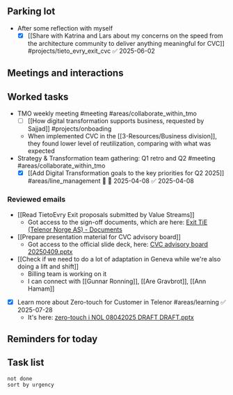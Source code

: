 ## Parking lot
* After some reflection with myself
	* [x] [[Share with Katrina and Lars about my concerns on the speed from the architecture community to deliver anything meaningful for CVC]] #projects/tieto_evry_exit_cvc ✅ 2025-06-02
## Meetings and interactions

## Worked tasks
* TMO weekly meeting #meeting  #areas/collaborate_within_tmo  
	* [ ] [[How digital transformation supports business, requested by Sajjad]] #projects/onboading
	* When implemented CVC in the [[3-Resources/Business division]], they found lower level of reutilization, comparing with what was expected
* Strategy & Transformation team gathering: Q1 retro and Q2 #meeting  #areas/collaborate_within_tmo  
	* [x] [[Add Digital Transformation goals to the key priorities for Q2 2025]] #areas/line_management  🔺 📅 2025-04-08 ✅ 2025-04-08
### Reviewed emails
* [[Read TietoEvry Exit proposals submitted by Value Streams]]
	* Got access to the sign-off documents, which are here: [Exit TiE (Telenor Norge AS) - Documents](https://telenorgroup.sharepoint.com/sites/ExitTiETelenorNorgeAS/Shared%20Documents/Forms/AllItems.aspx?e=5%3A9d296644a8574f0e9fa7e7596b424746&sharingv2=true&fromShare=true&at=9&CID=101492a1%2De049%2Dc000%2D4f98%2D6812eb6214ba&cidOR=SPO&FolderCTID=0x0120008AA34A830E40684EB6E5FBDE61880E27&id=%2Fsites%2FExitTiETelenorNorgeAS%2FShared%20Documents%2FGeneral%2FEXIT%20TiE%202026%2FSign%2DOff%20documents)
* [[Prepare presentation material for CVC advisory board]]
	* Got access to the official slide deck, here: [CVC advisory board 20250409.pptx](https://telenorgroup.sharepoint.com/:p:/r/sites/WSCommonValueChainTelenorNorgeAS/_layouts/15/Doc.aspx?sourcedoc=%7BCE9A80E5-36BD-4C83-9FBA-855A58127644%7D&file=CVC%20advisory%20board%2020250409.pptx&wdLOR=c271F9A80-D844-471C-90BF-807E20AD2972&fromShare=true&action=edit&mobileredirect=true)
* [[Check if we need to do a lot of adaptation in Geneva while we're also doing a lift and shift]]
	* Billing team is working on it
	* I can connect with [[Gunnar Ronning]], [[Are Gravbrot]], [[Ann Hamam]]
* [x] Learn more about Zero-touch for Customer in Telenor #areas/learning ✅ 2025-07-28
	* It's here: [zero-touch i NOL 08042025 DRAFT DRAFT.pptx](https://telenorgroup.sharepoint.com/:p:/r/sites/WSCommonValueChainTelenorNorgeAS/_layouts/15/Doc.aspx?sourcedoc=%7BCBE8A8BA-7F0D-42EC-8A22-6FA26104C4D6%7D&file=zero-touch%20i%20NOL%2008042025%20DRAFT%20DRAFT.pptx&wdLOR=cEB79C650-9FC7-4DE1-A8A8-CB560B9AF18D&fromShare=true&action=edit&mobileredirect=true&previoussessionid=ff0977fa-ea25-b614-87fa-e5334696d602)

## Reminders for today

## Task list
```tasks
not done 
sort by urgency
```
